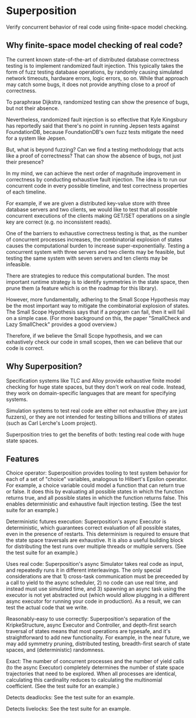 # Superposition

Verify concurrent behavior of real code using finite-space model checking.

## Why finite-space model checking of real code?

The current known state-of-the-art of distributed database correctness testing is to implement randomized fault injection. This typically takes the form of fuzz testing database operations, by randomly causing simulated network timeouts, hardware errors, logic errors, so on. While that approach may catch some bugs, it does not provide anything close to a proof of correctness.

To paraphrase Dijkstra, randomized testing can show the presence of bugs, but not their absence.

Nevertheless, randomized fault injection is so effective that Kyle Kingsbury has reportedly said that there's no point in running Jepsen tests against FoundationDB, because FoundationDB's own fuzz tests mitigate the need for a system like Jepsen.

But, what is beyond fuzzing? Can we find a testing methodology that acts like a proof of correctness? That can show the absence of bugs, not just their presence?

In my mind, we can achieve the next order of magnitude improvement in correctness by conducting exhaustive fault injection. The idea is to run our concurrent code in every possible timeline, and test correctness properties of each timeline.

For example, if we are given a distributed key-value store with three database servers and two clients, we would like to test that all possible concurrent executions of the clients making GET/SET operations on a single key are correct (e.g. no inconsistent reads).

One of the barriers to exhaustive correctness testing is that, as the number of concurrent processes increases, the combinatorial explosion of states causes the computational burden to increase super-exponentially. Testing a concurrent system with three servers and two clients may be feasible, but testing the same system with seven servers and ten clients may be infeasible.

There are strategies to reduce this computational burden. The most important runtime strategy is to identify symmetries in the state space, then prune them (a feature which is on the roadmap for this library).

However, more fundamentally, adhering to the Small Scope Hypothesis may be the most important way to mitigate the combinatorial explosion of states. The Small Scope Hypothesis says that if a program can fail, then it will fail on a simple case. (For more background on this, the paper "SmallCheck and Lazy SmallCheck" provides a good overview.)

Therefore, if we believe the Small Scope hypothesis, and we can exhastively check our code in small scopes, then we can believe that our code is correct.

## Why Superposition?

Specification systems like TLC and Alloy provide exhaustive finite model checking for huge state spaces, but they don't work on real code. Instead, they work on domain-specific languages that are meant for specifying systems.

Simulation systems to test real code are either not exhaustive (they are just fuzzers), or they are not intended for testing billions and trillions of states (such as Carl Lerche's Loom project).

Superposition tries to get the benefits of both: testing real code with huge state spaces.

## Features

Choice operator: Superposition provides tooling to test system behavior for each of a set of "choice" variables, analogous to Hilbert's Epsilon operator. For example, a choice variable could model a function that can return true or false. It does this by evaluating all possible states in which the function returns true, and all possible states in which the function returns false. This enables deterministic and exhaustive fault injection testing. (See the test suite for an example.)

Deterministic futures execution: Superposition's async Executor is deterministic, which guarantees correct evaluation of all possible states, even in the presence of restarts. This determinism is required to ensure that the state space traversals are exhaustive. It is also a useful building block for distributing the test runs over multiple threads or multiple servers. (See the test suite for an example.)

Uses real code: Superposition's async Simulator takes real code as input, and repeatedly runs it in different interleavings. The only special considerations are that 1) cross-task communication must be preceeded by a call to yield to the async scheduler, 2) no code can use real time, and instead must use simulated time, and 3) spawning an async task using the executor is not yet abstracted out (which would allow plugging in a different async executor for running your code in production). As a result, we can test the actual code that we write.

Reasonably-easy to use correctly: Superposition's separation of the KripkeStructure, async Executor and Controller, and depth-first search traversal of states means that most operations are typesafe, and it's straightforward to add new functionality. For example, in the near future, we may add symmetry pruning, distributed testing, breadth-first search of state spaces, and (deterministic) randomness.

Exact: The number of concurrent processes and the number of yield calls (to the async Executor) completely determines the number of state space trajectories that need to be explored. When all processes are identical, calculating this cardinality reduces to calculating the multinomial coefficient. (See the test suite for an example.)

Detects deadlocks: See the test suite for an example.

Detects livelocks: See the test suite for an example.
